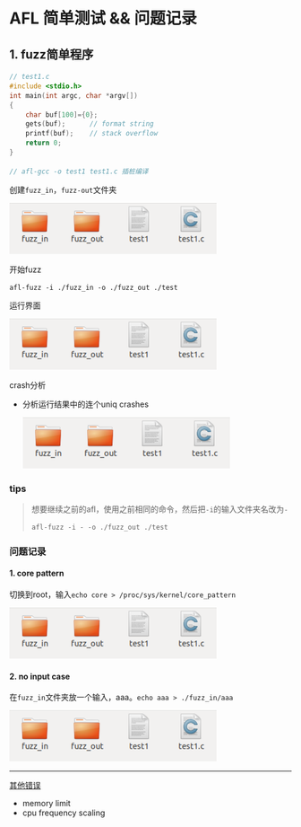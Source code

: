 # AFL 简单测试 && 问题记录

## 1. fuzz简单程序

```c
// test1.c
#include <stdio.h> 
int main(int argc, char *argv[])
{
    char buf[100]={0};
    gets(buf);		// format string
    printf(buf);	// stack overflow
    return 0;
}

// afl-gcc -o test1 test1.c 插桩编译
```

创建`fuzz_in`，`fuzz-out`文件夹

<img src="https://github.com/Zchengwu/zchengwu.github.io/blob/master/img/2021-3-22-AFL_Helloworld/image-1.png" style="zoom:50%;" />

开始fuzz

```
afl-fuzz -i ./fuzz_in -o ./fuzz_out ./test
```

运行界面

<img src="https://github.com/Zchengwu/zchengwu.github.io/blob/master/img/2021-3-22-AFL_Helloworld/image-1.png" style="zoom:50%;" />

crash分析

- 分析运行结果中的连个uniq crashes

  <img src="https://github.com/Zchengwu/zchengwu.github.io/blob/master/img/2021-3-22-AFL_Helloworld/image-1.png" style="zoom:50%;" />

### tips

> 想要继续之前的afl，使用之前相同的命令，然后把`-i`的输入文件夹名改为`-`
>
> ```
> afl-fuzz -i - -o ./fuzz_out ./test
> ```

### 问题记录

#### 1. core pattern

​	切换到root，输入`echo core > /proc/sys/kernel/core_pattern`

<img src="https://github.com/Zchengwu/zchengwu.github.io/blob/master/img/2021-3-22-AFL_Helloworld/image-1.png" style="zoom:50%;" />

#### 2. no input case

​	在`fuzz_in`文件夹放一个输入，aaa。`echo aaa > ./fuzz_in/aaa`

<img src="https://github.com/Zchengwu/zchengwu.github.io/blob/master/img/2021-3-22-AFL_Helloworld/image-1.png" style="zoom:50%;" />

---

[其他错误](https://blog.csdn.net/weixin_48505549/article/details/110945509?spm=1001.2014.3001.5501)

- memory limit
- cpu frequency scaling